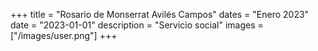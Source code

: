 +++
title = "Rosario de Monserrat Avilés Campos"
dates = "Enero 2023"
date = "2023-01-01"
description = "Servicio social"
images = ["/images/user.png"]
+++
